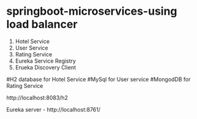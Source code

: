 # springboot-microservices-using load balancer
1. Hotel Service
2. User Service
3. Rating Service
4. Eureka Service Registry
5. Erueka Discovery Client

#H2 database for Hotel Service
#MySql for User service
#MongodDB for Rating Service 


http://localhost:8083/h2

Eureka server - http://localhost:8761/